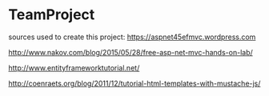 # TeamProject
sources used to create this project: 
https://aspnet45efmvc.wordpress.com

http://www.nakov.com/blog/2015/05/28/free-asp-net-mvc-hands-on-lab/

http://www.entityframeworktutorial.net/

http://coenraets.org/blog/2011/12/tutorial-html-templates-with-mustache-js/
